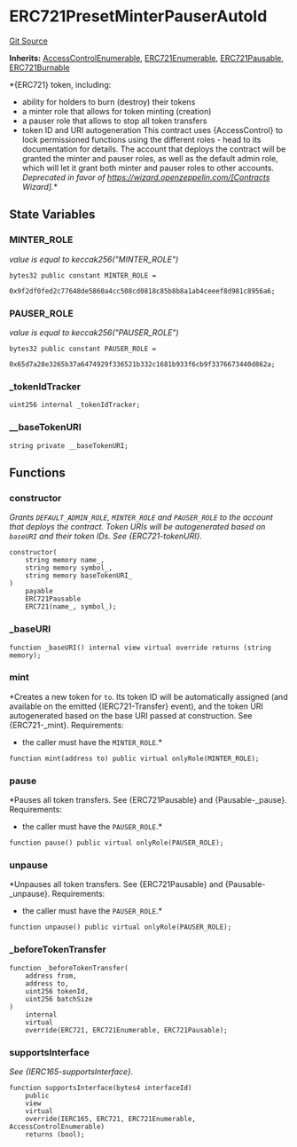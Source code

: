 # ERC721PresetMinterPauserAutoId
[Git Source](https://github.com/ContractLabs/foundry-bountykinds-contract/blob/67e6855d3beabdf242cc0b51d9e53b087a5235b9/src/oz-custom/oz/token/ERC721/presets/ERC721PresetMinterPauserAutoId.sol)

**Inherits:**
[AccessControlEnumerable](/src/oz-custom/oz/access/AccessControlEnumerable.sol/abstract.AccessControlEnumerable.md), [ERC721Enumerable](/src/oz-custom/oz/token/ERC721/extensions/ERC721Enumerable.sol/abstract.ERC721Enumerable.md), [ERC721Pausable](/src/oz-custom/oz/token/ERC721/extensions/ERC721Pausable.sol/abstract.ERC721Pausable.md), [ERC721Burnable](/src/oz-custom/oz/token/ERC721/extensions/ERC721Burnable.sol/abstract.ERC721Burnable.md)

*{ERC721} token, including:
- ability for holders to burn (destroy) their tokens
- a minter role that allows for token minting (creation)
- a pauser role that allows to stop all token transfers
- token ID and URI autogeneration
This contract uses {AccessControl} to lock permissioned functions using the
different roles - head to its documentation for details.
The account that deploys the contract will be granted the minter and pauser
roles, as well as the default admin role, which will let it grant both minter
and pauser roles to other accounts.
_Deprecated in favor of https://wizard.openzeppelin.com/[Contracts Wizard]._*


## State Variables
### MINTER_ROLE
*value is equal to keccak256("MINTER_ROLE")*


```solidity
bytes32 public constant MINTER_ROLE =
    0x9f2df0fed2c77648de5860a4cc508cd0818c85b8b8a1ab4ceeef8d981c8956a6;
```


### PAUSER_ROLE
*value is equal to keccak256("PAUSER_ROLE")*


```solidity
bytes32 public constant PAUSER_ROLE =
    0x65d7a28e3265b37a6474929f336521b332c1681b933f6cb9f3376673440d862a;
```


### _tokenIdTracker

```solidity
uint256 internal _tokenIdTracker;
```


### __baseTokenURI

```solidity
string private __baseTokenURI;
```


## Functions
### constructor

*Grants `DEFAULT_ADMIN_ROLE`, `MINTER_ROLE` and `PAUSER_ROLE` to the
account that deploys the contract.
Token URIs will be autogenerated based on `baseURI` and their token IDs.
See {ERC721-tokenURI}.*


```solidity
constructor(
    string memory name_,
    string memory symbol_,
    string memory baseTokenURI_
)
    payable
    ERC721Pausable
    ERC721(name_, symbol_);
```

### _baseURI


```solidity
function _baseURI() internal view virtual override returns (string memory);
```

### mint

*Creates a new token for `to`. Its token ID will be automatically
assigned (and available on the emitted {IERC721-Transfer} event), and the
token
URI autogenerated based on the base URI passed at construction.
See {ERC721-_mint}.
Requirements:
- the caller must have the `MINTER_ROLE`.*


```solidity
function mint(address to) public virtual onlyRole(MINTER_ROLE);
```

### pause

*Pauses all token transfers.
See {ERC721Pausable} and {Pausable-_pause}.
Requirements:
- the caller must have the `PAUSER_ROLE`.*


```solidity
function pause() public virtual onlyRole(PAUSER_ROLE);
```

### unpause

*Unpauses all token transfers.
See {ERC721Pausable} and {Pausable-_unpause}.
Requirements:
- the caller must have the `PAUSER_ROLE`.*


```solidity
function unpause() public virtual onlyRole(PAUSER_ROLE);
```

### _beforeTokenTransfer


```solidity
function _beforeTokenTransfer(
    address from,
    address to,
    uint256 tokenId,
    uint256 batchSize
)
    internal
    virtual
    override(ERC721, ERC721Enumerable, ERC721Pausable);
```

### supportsInterface

*See {IERC165-supportsInterface}.*


```solidity
function supportsInterface(bytes4 interfaceId)
    public
    view
    virtual
    override(IERC165, ERC721, ERC721Enumerable, AccessControlEnumerable)
    returns (bool);
```

